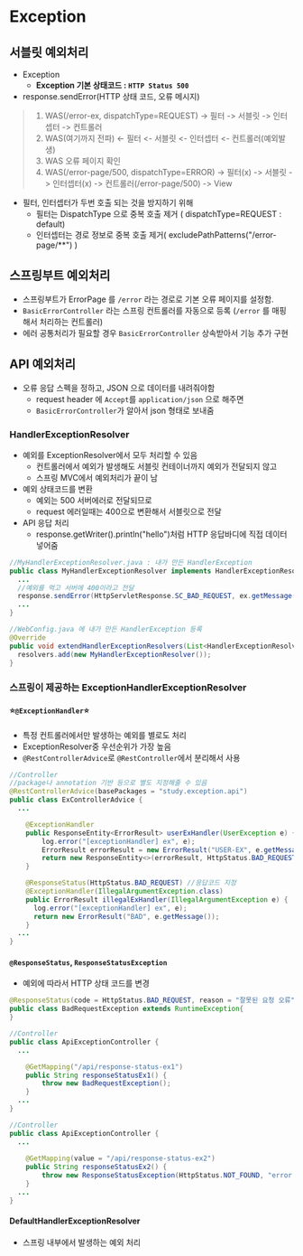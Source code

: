 # Exception

## 서블릿 예외처리
- Exception
  - **Exception 기본 상태코드 : `HTTP Status 500`**
- response.sendError(HTTP 상태 코드, 오류 메시지)
> 1. WAS(/error-ex, dispatchType=REQUEST) -> 필터 -> 서블릿 -> 인터셉터 -> 컨트롤러  
> 2. WAS(여기까지 전파) <- 필터 <- 서블릿 <- 인터셉터 <- 컨트롤러(예외발생)  
> 3. WAS 오류 페이지 확인  
> 4. WAS(/error-page/500, dispatchType=ERROR) -> 필터(x) -> 서블릿 -> 인터셉터(x) -> 컨트롤러(/error-page/500) -> View
- 필터, 인터셉터가 두번 호출 되는 것을 방지하기 위해
  - 필터는 DispatchType 으로 중복 호출 제거 ( dispatchType=REQUEST : default)
  - 인터셉터는 경로 정보로 중복 호출 제거( excludePathPatterns("/error-page/**") )

## 스프링부트 예외처리
- 스프링부트가 ErrorPage 를 `/error` 라는 경로로 기본 오류 페이지를 설정함.
- `BasicErrorController` 라는 스프링 컨트롤러를 자동으로 등록 (`/error` 를 매핑해서 처리하는 컨트롤러)
- 에러 공통처리가 필요할 경우 `BasicErrorController` 상속받아서 기능 추가 구현

## API 예외처리
- 오류 응답 스펙을 정하고, JSON 으로 데이터를 내려줘야함
  - request header 에 `Accept`를 `application/json` 으로 해주면
  - `BasicErrorController`가 알아서 json 형태로 보내줌

### HandlerExceptionResolver
- 예외를 ExceptionResolver에서 모두 처리할 수 있음
  - 컨트롤러에서 예외가 발생해도 서블릿 컨테이너까지 예외가 전달되지 않고
  - 스프링 MVC에서 예외처리가 끝이 남
- 예외 상태코드를 변환 
  - 예외는 500 서버에러로 전달되므로
  - request 에러일때는 400으로 변환해서 서블릿으로 전달
- API 응답 처리
  - response.getWriter().println("hello")처럼 HTTP 응답바디에 직접 데이터 넣어줌
```java
//MyHandlerExceptionResolver.java : 내가 만든 HandlerException
public class MyHandlerExceptionResolver implements HandlerExceptionResolver {
  ...
  //예외를 먹고 서버에 400이라고 전달
  response.sendError(HttpServletResponse.SC_BAD_REQUEST, ex.getMessage()); 
  ...
}
```
```java
//WebConfig.java 에 내가 만든 HandlerException 등록
@Override
public void extendHandlerExceptionResolvers(List<HandlerExceptionResolver> resolvers) {
  resolvers.add(new MyHandlerExceptionResolver());
}
```

### 스프링이 제공하는 ExceptionHandlerExceptionResolver
#### ⭐`@ExceptionHandler`⭐
- 특정 컨트롤러에서만 발생하는 예외를 별로도 처리
- ExceptionResolver중 우선순위가 가장 높음
- `@RestControllerAdvice`로 `@RestController`에서 분리해서 사용
```java
//Controller
//package나 annotation 기반 등으로 별도 지정해줄 수 있음
@RestControllerAdvice(basePackages = "study.exception.api")
public class ExControllerAdvice {
  ...

    @ExceptionHandler
    public ResponseEntity<ErrorResult> userExHandler(UserException e) {
        log.error("[exceptionHandler] ex", e);
        ErrorResult errorResult = new ErrorResult("USER-EX", e.getMessage());
        return new ResponseEntity<>(errorResult, HttpStatus.BAD_REQUEST);
    }

    @ResponseStatus(HttpStatus.BAD_REQUEST) //응답코드 지정
    @ExceptionHandler(IllegalArgumentException.class)
    public ErrorResult illegalExHandler(IllegalArgumentException e) {
      log.error("[exceptionHandler] ex", e);
      return new ErrorResult("BAD", e.getMessage());
    }
  ...
}
```
#### `@ResponseStatus`, `ResponseStatusException`
- 예외에 따라서 HTTP 상태 코드를 변경
```java
@ResponseStatus(code = HttpStatus.BAD_REQUEST, reason = "잘못된 요청 오류")
public class BadRequestException extends RuntimeException{
}

//Controller
public class ApiExceptionController {
  ...

    @GetMapping("/api/response-status-ex1")
    public String responseStatusEx1() {
        throw new BadRequestException();
    }
  ...
}
```
```java
//Controller
public class ApiExceptionController {
  ...
  
    @GetMapping(value = "/api/response-status-ex2")
    public String responseStatusEx2() {
        throw new ResponseStatusException(HttpStatus.NOT_FOUND, "error.bad", new IllegalArgumentException());
    }
  ...
}
```
#### DefaultHandlerExceptionResolver
- 스프링 내부에서 발생하는 예외 처리
